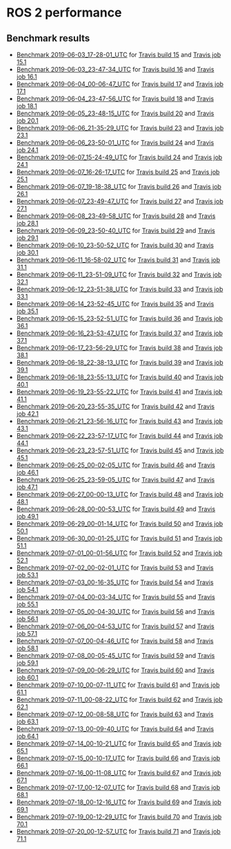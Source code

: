 # ROS 2 performance

## Benchmark results

- [Benchmark 2019-06-03_17-28-01_UTC](results/2019-06-03_17-28-01_UTC) for [Travis build 15](https://travis-ci.org/juanrh/ros2-performance/builds/540862357) and [Travis job 15.1](https://travis-ci.org/juanrh/ros2-performance/jobs/540862358)
- [Benchmark 2019-06-03_23-47-34_UTC](results/2019-06-03_23-47-34_UTC) for [Travis build 16](https://travis-ci.org/juanrh/ros2-performance/builds/541001907) and [Travis job 16.1](https://travis-ci.org/juanrh/ros2-performance/jobs/541001909)
- [Benchmark 2019-06-04_00-06-47_UTC](results/2019-06-04_00-06-47_UTC) for [Travis build 17](https://travis-ci.org/juanrh/ros2-performance/builds/541006249) and [Travis job 17.1](https://travis-ci.org/juanrh/ros2-performance/jobs/541006250)
- [Benchmark 2019-06-04_23-47-56_UTC](results/2019-06-04_23-47-56_UTC) for [Travis build 18](https://travis-ci.org/juanrh/ros2-performance/builds/541497634) and [Travis job 18.1](https://travis-ci.org/juanrh/ros2-performance/jobs/541497636)
- [Benchmark 2019-06-05_23-48-15_UTC](results/2019-06-05_23-48-15_UTC) for [Travis build 20](https://travis-ci.org/juanrh/ros2-performance/builds/542015035) and [Travis job 20.1](https://travis-ci.org/juanrh/ros2-performance/jobs/542015036)
- [Benchmark 2019-06-06_21-35-29_UTC](results/2019-06-06_21-35-29_UTC) for [Travis build 23](https://travis-ci.org/juanrh/ros2-performance/builds/542482754) and [Travis job 23.1](https://travis-ci.org/juanrh/ros2-performance/jobs/542482755)
- [Benchmark 2019-06-06_23-50-01_UTC](results/2019-06-06_23-50-01_UTC) for [Travis build 24](https://travis-ci.org/juanrh/ros2-performance/builds/542525886) and [Travis job 24.1](https://travis-ci.org/juanrh/ros2-performance/jobs/542525887)
- [Benchmark 2019-06-07_15-24-49_UTC](results/2019-06-07_15-24-49_UTC) for [Travis build 24](https://travis-ci.org/juanrh/ros2-performance/builds/542525886) and [Travis job 24.1](https://travis-ci.org/juanrh/ros2-performance/jobs/542525887)
- [Benchmark 2019-06-07_16-26-17_UTC](results/2019-06-07_16-26-17_UTC) for [Travis build 25](https://travis-ci.org/juanrh/ros2-performance/builds/542852530) and [Travis job 25.1](https://travis-ci.org/juanrh/ros2-performance/jobs/542852531)
- [Benchmark 2019-06-07_19-18-38_UTC](results/2019-06-07_19-18-38_UTC) for [Travis build 26](https://travis-ci.org/juanrh/ros2-performance/builds/542921831) and [Travis job 26.1](https://travis-ci.org/juanrh/ros2-performance/jobs/542921832)
- [Benchmark 2019-06-07_23-49-47_UTC](results/2019-06-07_23-49-47_UTC) for [Travis build 27](https://travis-ci.org/juanrh/ros2-performance/builds/543003527) and [Travis job 27.1](https://travis-ci.org/juanrh/ros2-performance/jobs/543003528)
- [Benchmark 2019-06-08_23-49-58_UTC](results/2019-06-08_23-49-58_UTC) for [Travis build 28](https://travis-ci.org/juanrh/ros2-performance/builds/543264717) and [Travis job 28.1](https://travis-ci.org/juanrh/ros2-performance/jobs/543264718)
- [Benchmark 2019-06-09_23-50-40_UTC](results/2019-06-09_23-50-40_UTC) for [Travis build 29](https://travis-ci.org/juanrh/ros2-performance/builds/543521628) and [Travis job 29.1](https://travis-ci.org/juanrh/ros2-performance/jobs/543521629)
- [Benchmark 2019-06-10_23-50-52_UTC](results/2019-06-10_23-50-52_UTC) for [Travis build 30](https://travis-ci.org/juanrh/ros2-performance/builds/543982958) and [Travis job 30.1](https://travis-ci.org/juanrh/ros2-performance/jobs/543982959)
- [Benchmark 2019-06-11_16-58-02_UTC](results/2019-06-11_16-58-02_UTC) for [Travis build 31](https://travis-ci.org/juanrh/ros2-performance/builds/544330281) and [Travis job 31.1](https://travis-ci.org/juanrh/ros2-performance/jobs/544330282)
- [Benchmark 2019-06-11_23-51-09_UTC](results/2019-06-11_23-51-09_UTC) for [Travis build 32](https://travis-ci.org/juanrh/ros2-performance/builds/544493979) and [Travis job 32.1](https://travis-ci.org/juanrh/ros2-performance/jobs/544493980)
- [Benchmark 2019-06-12_23-51-38_UTC](results/2019-06-12_23-51-38_UTC) for [Travis build 33](https://travis-ci.org/juanrh/ros2-performance/builds/545000993) and [Travis job 33.1](https://travis-ci.org/juanrh/ros2-performance/jobs/545000994)
- [Benchmark 2019-06-14_23-52-45_UTC](results/2019-06-14_23-52-45_UTC) for [Travis build 35](https://travis-ci.org/juanrh/ros2-performance/builds/545980212) and [Travis job 35.1](https://travis-ci.org/juanrh/ros2-performance/jobs/545980213)
- [Benchmark 2019-06-15_23-52-51_UTC](results/2019-06-15_23-52-51_UTC) for [Travis build 36](https://travis-ci.org/juanrh/ros2-performance/builds/546241692) and [Travis job 36.1](https://travis-ci.org/juanrh/ros2-performance/jobs/546241693)
- [Benchmark 2019-06-16_23-53-47_UTC](results/2019-06-16_23-53-47_UTC) for [Travis build 37](https://travis-ci.org/juanrh/ros2-performance/builds/546523393) and [Travis job 37.1](https://travis-ci.org/juanrh/ros2-performance/jobs/546523395)
- [Benchmark 2019-06-17_23-56-29_UTC](results/2019-06-17_23-56-29_UTC) for [Travis build 38](https://travis-ci.org/juanrh/ros2-performance/builds/547006563) and [Travis job 38.1](https://travis-ci.org/juanrh/ros2-performance/jobs/547006564)
- [Benchmark 2019-06-18_22-38-13_UTC](results/2019-06-18_22-38-13_UTC) for [Travis build 39](https://travis-ci.org/juanrh/ros2-performance/builds/547459539) and [Travis job 39.1](https://travis-ci.org/juanrh/ros2-performance/jobs/547459540)
- [Benchmark 2019-06-18_23-55-13_UTC](results/2019-06-18_23-55-13_UTC) for [Travis build 40](https://travis-ci.org/juanrh/ros2-performance/builds/547480471) and [Travis job 40.1](https://travis-ci.org/juanrh/ros2-performance/jobs/547480472)
- [Benchmark 2019-06-19_23-55-22_UTC](results/2019-06-19_23-55-22_UTC) for [Travis build 41](https://travis-ci.org/juanrh/ros2-performance/builds/547970789) and [Travis job 41.1](https://travis-ci.org/juanrh/ros2-performance/jobs/547970790)
- [Benchmark 2019-06-20_23-55-35_UTC](results/2019-06-20_23-55-35_UTC) for [Travis build 42](https://travis-ci.org/juanrh/ros2-performance/builds/548454171) and [Travis job 42.1](https://travis-ci.org/juanrh/ros2-performance/jobs/548454174)
- [Benchmark 2019-06-21_23-56-16_UTC](results/2019-06-21_23-56-16_UTC) for [Travis build 43](https://travis-ci.org/juanrh/ros2-performance/builds/548924897) and [Travis job 43.1](https://travis-ci.org/juanrh/ros2-performance/jobs/548924898)
- [Benchmark 2019-06-22_23-57-17_UTC](results/2019-06-22_23-57-17_UTC) for [Travis build 44](https://travis-ci.org/juanrh/ros2-performance/builds/549227729) and [Travis job 44.1](https://travis-ci.org/juanrh/ros2-performance/jobs/549227730)
- [Benchmark 2019-06-23_23-57-51_UTC](results/2019-06-23_23-57-51_UTC) for [Travis build 45](https://travis-ci.org/juanrh/ros2-performance/builds/549505234) and [Travis job 45.1](https://travis-ci.org/juanrh/ros2-performance/jobs/549505235)
- [Benchmark 2019-06-25_00-02-05_UTC](results/2019-06-25_00-02-05_UTC) for [Travis build 46](https://travis-ci.org/juanrh/ros2-performance/builds/550004958) and [Travis job 46.1](https://travis-ci.org/juanrh/ros2-performance/jobs/550004959)
- [Benchmark 2019-06-25_23-59-05_UTC](results/2019-06-25_23-59-05_UTC) for [Travis build 47](https://travis-ci.org/juanrh/ros2-performance/builds/550561316) and [Travis job 47.1](https://travis-ci.org/juanrh/ros2-performance/jobs/550561317)
- [Benchmark 2019-06-27_00-00-13_UTC](results/2019-06-27_00-00-13_UTC) for [Travis build 48](https://travis-ci.org/juanrh/ros2-performance/builds/551067458) and [Travis job 48.1](https://travis-ci.org/juanrh/ros2-performance/jobs/551067460)
- [Benchmark 2019-06-28_00-00-53_UTC](results/2019-06-28_00-00-53_UTC) for [Travis build 49](https://travis-ci.org/juanrh/ros2-performance/builds/551561046) and [Travis job 49.1](https://travis-ci.org/juanrh/ros2-performance/jobs/551561047)
- [Benchmark 2019-06-29_00-01-14_UTC](results/2019-06-29_00-01-14_UTC) for [Travis build 50](https://travis-ci.org/juanrh/ros2-performance/builds/552004105) and [Travis job 50.1](https://travis-ci.org/juanrh/ros2-performance/jobs/552004106)
- [Benchmark 2019-06-30_00-01-25_UTC](results/2019-06-30_00-01-25_UTC) for [Travis build 51](https://travis-ci.org/juanrh/ros2-performance/builds/552286048) and [Travis job 51.1](https://travis-ci.org/juanrh/ros2-performance/jobs/552286049)
- [Benchmark 2019-07-01_00-01-56_UTC](results/2019-07-01_00-01-56_UTC) for [Travis build 52](https://travis-ci.org/juanrh/ros2-performance/builds/552540004) and [Travis job 52.1](https://travis-ci.org/juanrh/ros2-performance/jobs/552540005)
- [Benchmark 2019-07-02_00-02-01_UTC](results/2019-07-02_00-02-01_UTC) for [Travis build 53](https://travis-ci.org/juanrh/ros2-performance/builds/553051231) and [Travis job 53.1](https://travis-ci.org/juanrh/ros2-performance/jobs/553051232)
- [Benchmark 2019-07-03_00-16-35_UTC](results/2019-07-03_00-16-35_UTC) for [Travis build 54](https://travis-ci.org/juanrh/ros2-performance/builds/553519025) and [Travis job 54.1](https://travis-ci.org/juanrh/ros2-performance/jobs/553519026)
- [Benchmark 2019-07-04_00-03-34_UTC](results/2019-07-04_00-03-34_UTC) for [Travis build 55](https://travis-ci.org/juanrh/ros2-performance/builds/554010376) and [Travis job 55.1](https://travis-ci.org/juanrh/ros2-performance/jobs/554010377)
- [Benchmark 2019-07-05_00-04-30_UTC](results/2019-07-05_00-04-30_UTC) for [Travis build 56](https://travis-ci.org/juanrh/ros2-performance/builds/554463140) and [Travis job 56.1](https://travis-ci.org/juanrh/ros2-performance/jobs/554463141)
- [Benchmark 2019-07-06_00-04-53_UTC](results/2019-07-06_00-04-53_UTC) for [Travis build 57](https://travis-ci.org/juanrh/ros2-performance/builds/554890352) and [Travis job 57.1](https://travis-ci.org/juanrh/ros2-performance/jobs/554890353)
- [Benchmark 2019-07-07_00-04-46_UTC](results/2019-07-07_00-04-46_UTC) for [Travis build 58](https://travis-ci.org/juanrh/ros2-performance/builds/555147504) and [Travis job 58.1](https://travis-ci.org/juanrh/ros2-performance/jobs/555147507)
- [Benchmark 2019-07-08_00-05-45_UTC](results/2019-07-08_00-05-45_UTC) for [Travis build 59](https://travis-ci.org/juanrh/ros2-performance/builds/555543585) and [Travis job 59.1](https://travis-ci.org/juanrh/ros2-performance/jobs/555543586)
- [Benchmark 2019-07-09_00-06-29_UTC](results/2019-07-09_00-06-29_UTC) for [Travis build 60](https://travis-ci.org/juanrh/ros2-performance/builds/556058330) and [Travis job 60.1](https://travis-ci.org/juanrh/ros2-performance/jobs/556058331)
- [Benchmark 2019-07-10_00-07-11_UTC](results/2019-07-10_00-07-11_UTC) for [Travis build 61](https://travis-ci.org/juanrh/ros2-performance/builds/556564645) and [Travis job 61.1](https://travis-ci.org/juanrh/ros2-performance/jobs/556564646)
- [Benchmark 2019-07-11_00-08-22_UTC](results/2019-07-11_00-08-22_UTC) for [Travis build 62](https://travis-ci.org/juanrh/ros2-performance/builds/557067132) and [Travis job 62.1](https://travis-ci.org/juanrh/ros2-performance/jobs/557067133)
- [Benchmark 2019-07-12_00-08-58_UTC](results/2019-07-12_00-08-58_UTC) for [Travis build 63](https://travis-ci.org/juanrh/ros2-performance/builds/557606210) and [Travis job 63.1](https://travis-ci.org/juanrh/ros2-performance/jobs/557606211)
- [Benchmark 2019-07-13_00-09-40_UTC](results/2019-07-13_00-09-40_UTC) for [Travis build 64](https://travis-ci.org/juanrh/ros2-performance/builds/558098351) and [Travis job 64.1](https://travis-ci.org/juanrh/ros2-performance/jobs/558098352)
- [Benchmark 2019-07-14_00-10-21_UTC](results/2019-07-14_00-10-21_UTC) for [Travis build 65](https://travis-ci.org/juanrh/ros2-performance/builds/558389842) and [Travis job 65.1](https://travis-ci.org/juanrh/ros2-performance/jobs/558389843)
- [Benchmark 2019-07-15_00-10-17_UTC](results/2019-07-15_00-10-17_UTC) for [Travis build 66](https://travis-ci.org/juanrh/ros2-performance/builds/558696717) and [Travis job 66.1](https://travis-ci.org/juanrh/ros2-performance/jobs/558696718)
- [Benchmark 2019-07-16_00-11-08_UTC](results/2019-07-16_00-11-08_UTC) for [Travis build 67](https://travis-ci.org/juanrh/ros2-performance/builds/559194459) and [Travis job 67.1](https://travis-ci.org/juanrh/ros2-performance/jobs/559194461)
- [Benchmark 2019-07-17_00-12-07_UTC](results/2019-07-17_00-12-07_UTC) for [Travis build 68](https://travis-ci.org/juanrh/ros2-performance/builds/559724875) and [Travis job 68.1](https://travis-ci.org/juanrh/ros2-performance/jobs/559724876)
- [Benchmark 2019-07-18_00-12-16_UTC](results/2019-07-18_00-12-16_UTC) for [Travis build 69](https://travis-ci.org/juanrh/ros2-performance/builds/560251543) and [Travis job 69.1](https://travis-ci.org/juanrh/ros2-performance/jobs/560251544)
- [Benchmark 2019-07-19_00-12-29_UTC](results/2019-07-19_00-12-29_UTC) for [Travis build 70](https://travis-ci.org/juanrh/ros2-performance/builds/560772819) and [Travis job 70.1](https://travis-ci.org/juanrh/ros2-performance/jobs/560772820)
- [Benchmark 2019-07-20_00-12-57_UTC](results/2019-07-20_00-12-57_UTC) for [Travis build 71](https://travis-ci.org/juanrh/ros2-performance/builds/561267109) and [Travis job 71.1](https://travis-ci.org/juanrh/ros2-performance/jobs/561267112)
